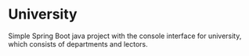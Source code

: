 # University
Simple Spring Boot java project with the console interface for university, which consists of departments and lectors.
